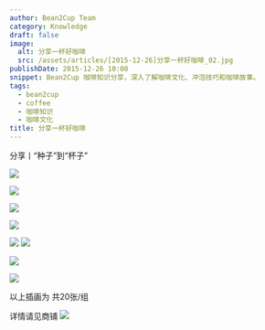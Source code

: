 ```yaml
---
author: Bean2Cup Team
category: Knowledge
draft: false
image:
  alt: 分享一杯好咖啡
  src: /assets/articles/[2015-12-26]分享一杯好咖啡_02.jpg
publishDate: 2015-12-26 10:00
snippet: Bean2Cup 咖啡知识分享，深入了解咖啡文化、冲泡技巧和咖啡故事。
tags:
  - bean2cup
  - coffee
  - 咖啡知识
  - 咖啡文化
title: 分享一杯好咖啡
---
```


分享丨“种子”到“杯子”

![](/assets/articles/[2015-12-26]分享一杯好咖啡_02.jpg)

![](/assets/articles/[2015-12-26]分享一杯好咖啡_03.jpg)

![](/assets/articles/[2015-12-26]分享一杯好咖啡_04.jpg)

![](/assets/articles/[2015-12-26]分享一杯好咖啡_05.jpg)

![](/assets/articles/[2015-12-26]分享一杯好咖啡_06.jpg)
![](/assets/articles/[2015-12-26]分享一杯好咖啡_07.jpg)

![](/assets/articles/[2015-12-26]分享一杯好咖啡_08.jpg)

![](/assets/articles/[2015-12-26]分享一杯好咖啡_09.jpg)

以上插画为 共20张/组

详情请见商铺
![](/assets/articles/[2015-12-26]分享一杯好咖啡_10.jpg)

